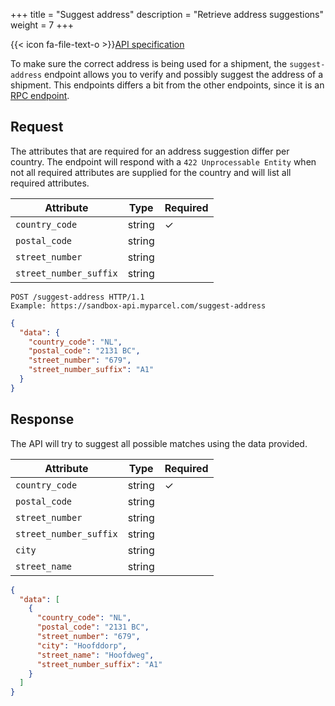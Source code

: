 +++
title = "Suggest address"
description = "Retrieve address suggestions"
weight = 7
+++

{{< icon fa-file-text-o >}}[API specification](https://docs.myparcel.com/api-specification#/RPC/post_suggest_address)

To make sure the correct address is being used for a shipment, the `suggest-address` endpoint allows you to verify and possibly suggest the address of a shipment. This endpoints differs a bit from the other endpoints, since it is an [RPC endpoint](/api/rpc-endpoints).

## Request

The attributes that are required for an address suggestion differ per country. The endpoint will respond with a `422 Unprocessable Entity` when not all required attributes are supplied for the country and will list all required attributes.

| Attribute              | Type   | Required |
|------------------------|--------|----------|
| `country_code`         | string | ✓        |
| `postal_code`          | string |          |
| `street_number`        | string |          |
| `street_number_suffix` | string |          |

```http
POST /suggest-address HTTP/1.1
Example: https://sandbox-api.myparcel.com/suggest-address
```

```json
{
  "data": {
    "country_code": "NL",
    "postal_code": "2131 BC",
    "street_number": "679",
    "street_number_suffix": "A1"
  }
}
```

## Response

The API will try to suggest all possible matches using the data provided.

| Attribute              | Type   | Required |
|------------------------|--------|----------|
| `country_code`         | string | ✓        |
| `postal_code`          | string |          |
| `street_number`        | string |          |
| `street_number_suffix` | string |          |
| `city`                 | string |          |
| `street_name`          | string |          |

```json
{
  "data": [
    {
      "country_code": "NL",
      "postal_code": "2131 BC",
      "street_number": "679",
      "city": "Hoofddorp",
      "street_name": "Hoofdweg",
      "street_number_suffix": "A1"
    }
  ]
}
```
